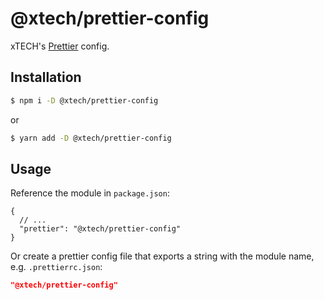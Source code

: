 # @xtech/prettier-config

xTECH's [Prettier](https://prettier.io) config.

## Installation

```bash
$ npm i -D @xtech/prettier-config
```

or

```bash
$ yarn add -D @xtech/prettier-config
```

## Usage

Reference the module in `package.json`:

```jsonc
{
  // ...
  "prettier": "@xtech/prettier-config"
}
```

Or create a prettier config file that exports a string with the module name, e.g. `.prettierrc.json`:

```json
"@xtech/prettier-config"
```
